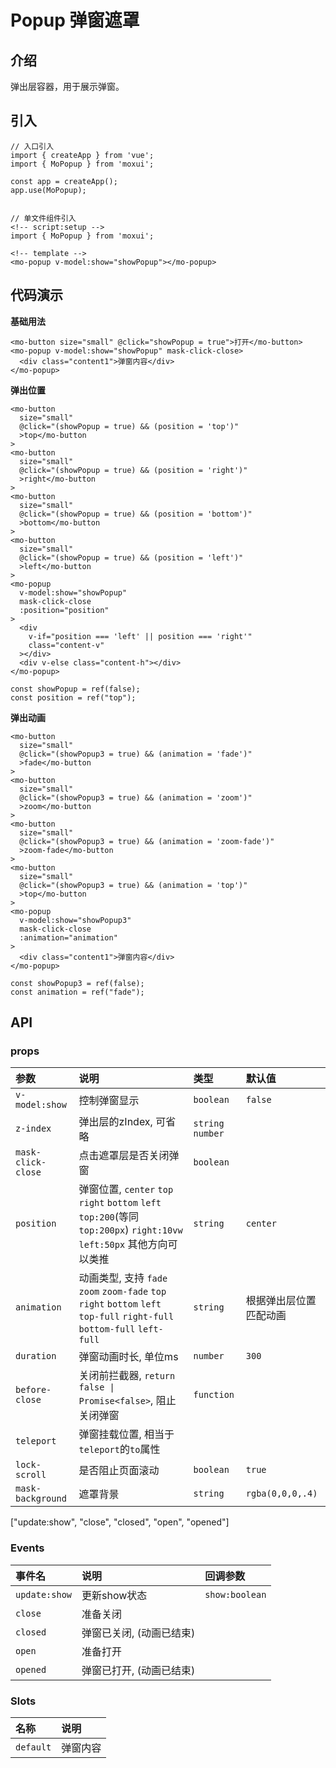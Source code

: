 # Popup 弹窗遮罩

## 介绍
弹出层容器，用于展示弹窗。

## 引入
```
// 入口引入
import { createApp } from 'vue';
import { MoPopup } from 'moxui';

const app = createApp();
app.use(MoPopup);


// 单文件组件引入
<!-- script:setup -->
import { MoPopup } from 'moxui';

<!-- template -->
<mo-popup v-model:show="showPopup"></mo-popup>
```

## 代码演示

**基础用法**
```
<mo-button size="small" @click="showPopup = true">打开</mo-button>
<mo-popup v-model:show="showPopup" mask-click-close>
  <div class="content1">弹窗内容</div>
</mo-popup>
```

**弹出位置**
```
<mo-button 
  size="small" 
  @click="(showPopup = true) && (position = 'top')"
  >top</mo-button
>
<mo-button
  size="small"
  @click="(showPopup = true) && (position = 'right')"
  >right</mo-button
>
<mo-button
  size="small"
  @click="(showPopup = true) && (position = 'bottom')"
  >bottom</mo-button
>
<mo-button
  size="small"
  @click="(showPopup = true) && (position = 'left')"
  >left</mo-button
>
<mo-popup 
  v-model:show="showPopup"
  mask-click-close
  :position="position"
>
  <div
    v-if="position === 'left' || position === 'right'"
    class="content-v"
  ></div>
  <div v-else class="content-h"></div>
</mo-popup>
```
```
const showPopup = ref(false);
const position = ref("top");
```

**弹出动画**
```
<mo-button
  size="small"
  @click="(showPopup3 = true) && (animation = 'fade')"
  >fade</mo-button
>
<mo-button
  size="small"
  @click="(showPopup3 = true) && (animation = 'zoom')"
  >zoom</mo-button
>
<mo-button
  size="small"
  @click="(showPopup3 = true) && (animation = 'zoom-fade')"
  >zoom-fade</mo-button
>
<mo-button
  size="small"
  @click="(showPopup3 = true) && (animation = 'top')"
  >top</mo-button
>
<mo-popup
  v-model:show="showPopup3"
  mask-click-close
  :animation="animation"
>
  <div class="content1">弹窗内容</div>
</mo-popup>
```
```
const showPopup3 = ref(false);
const animation = ref("fade");
```
## API

### props
| 参数 | 说明	| 类型 | 默认值 |
| :--- | :--- | :--- | :--- |
| ```v-model:show``` | 控制弹窗显示  | ```boolean```  | ```false``` |
| ```z-index``` | 弹出层的zIndex, 可省略 | ```string``` ```number``` |  |
| ```mask-click-close``` | 点击遮罩层是否关闭弹窗 | ```boolean``` |  |
| ```position``` | 弹窗位置, ```center``` ```top``` ```right``` ```bottom``` ```left``` ```top:200```(等同```top:200px```) ```right:10vw``` ```left:50px``` 其他方向可以类推 | ```string``` | ```center``` |
| ```animation``` | 动画类型, 支持 ```fade``` ```zoom``` ```zoom-fade``` ```top``` ```right``` ```bottom``` ```left``` ```top-full``` ```right-full``` ```bottom-full``` ```left-full``` | ```string``` | 根据弹出层位置匹配动画 |
| ```duration``` | 弹窗动画时长, 单位ms | ```number``` | ```300``` |
| ```before-close``` | 关闭前拦截器, ```return false \| Promise<false>```, 阻止关闭弹窗 | ```function``` |  |
| ```teleport``` | 弹窗挂载位置, 相当于```teleport```的```to```属性 |  |  |
| ```lock-scroll``` | 是否阻止页面滚动 | ```boolean``` | ```true``` |
| ```mask-background``` | 遮罩背景 | ```string``` | ```rgba(0,0,0,.4)```  |

["update:show", "close", "closed", "open", "opened"]
### Events
| 事件名 | 说明 | 回调参数 |
| :--- | :--- | :--- |
| ```update:show``` | 更新show状态 | ```show:boolean```	 |
| ```close``` | 准备关闭 | 	 |
| ```closed``` | 弹窗已关闭, (动画已结束) |  |
| ```open``` | 准备打开 |  |
| ```opened``` | 弹窗已打开, (动画已结束) |  |

### Slots
| 名称 | 说明 |
| :--- | :--- |
| ```default``` | 弹窗内容 |
